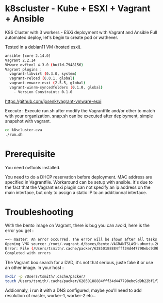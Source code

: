 # k8scluster - Kube + ESXI + Vagrant + Ansible
K8S Cluster with 3 workers - ESXi deployment with Vagrant and Ansible
Full automated deploy, let's begin to create pod or wathever.


Tested in a debian11 VM (hosted esxi).
```bash
ansible [core 2.14.0]
Vagrant 2.2.14
VMware ovftool 4.3.0 (build-7948156)
Vagrant plugins :
  vagrant-libvirt (0.3.0, system)
  vagrant-reload (0.0.1, global)
  vagrant-vmware-esxi (2.5.5, global)
  vagrant-winrm-syncedfolders (0.1.0, global)
    - Version Constraint: 0.1.0
```
https://github.com/josenk/vagrant-vmware-esxi


Execute :
Execute run.sh after modify the Vagrantfile and/or other to match with your organization.
snap.sh can be executed after deployment, simple snapshot with vagrant.
```bash
cd k8scluster-eva
./run.sh
```

# Prerequisite

You need ovftools installed.

You need to do a DHCP reservation before deployment. MAC address are specified in Vagrantfile. Workaround can be setup with ansible. It's due to the fact that the Vagrant esxi plugin can not specify an ip address on the main interface, but only to assign a static IP to an additionnal interface.

# Troubleshooting

With the bento image on Vagrant, there is bug you can avoid, here is the error you get :
```bash
==> master: An error occurred. The error will be shown after all tasks complete.
Opening VMX source: /root/.vagrant.d/boxes/bento-VAGRANTSLASH-ubuntu-20.04/202112.19.0/vmware_desktop/ZZZZ_worker-1.vmx
Error: File (/Users/tsmith/.cache/packer/62850188884fff34d447798ebc9d9b22bf1f3f1f.iso) could not be found.
Completed with errors
```

The Vagrant box search for a DVD, it's not that serious, juste fake it or use an other image.
In your host :
```bash
mkdir -p /Users/tsmith/.cache/packer/
touch /Users/tsmith/.cache/packer/62850188884fff34d447798ebc9d9b22bf1f3f1f.iso
```

Addionnaly, i run it with a DNS configured, maybe you'll need to add resolution of master, worker-1, worker-2 etc...
